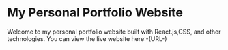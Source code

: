# My Personal Portfolio Website
Welcome to my personal portfolio website built with React.js,CSS, and other technologies. You can view the live website here:-(URL-)
